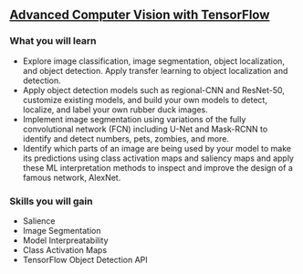 ## [Advanced Computer Vision with TensorFlow](https://www.coursera.org/learn/advanced-computer-vision-with-tensorflow?specialization=tensorflow-advanced-techniques)

### What you will learn

- Explore image classification, image segmentation, object localization, and object detection. Apply transfer learning to object localization and detection.
- Apply object detection models such as regional-CNN and ResNet-50, customize existing models, and build your own models to detect, localize, and label your own rubber duck images.
- Implement image segmentation using variations of the fully convolutional network (FCN) including U-Net and Mask-RCNN to identify and detect numbers, pets, zombies, and more.
- Identify which parts of an image are being used by your model to make its predictions using class activation maps and saliency maps and apply these ML interpretation methods to inspect and improve the design of a famous network, AlexNet.

### Skills you will gain

- Salience
- Image Segmentation
- Model Interpreatability
- Class Activation Maps
- TensorFlow Object Detection API
